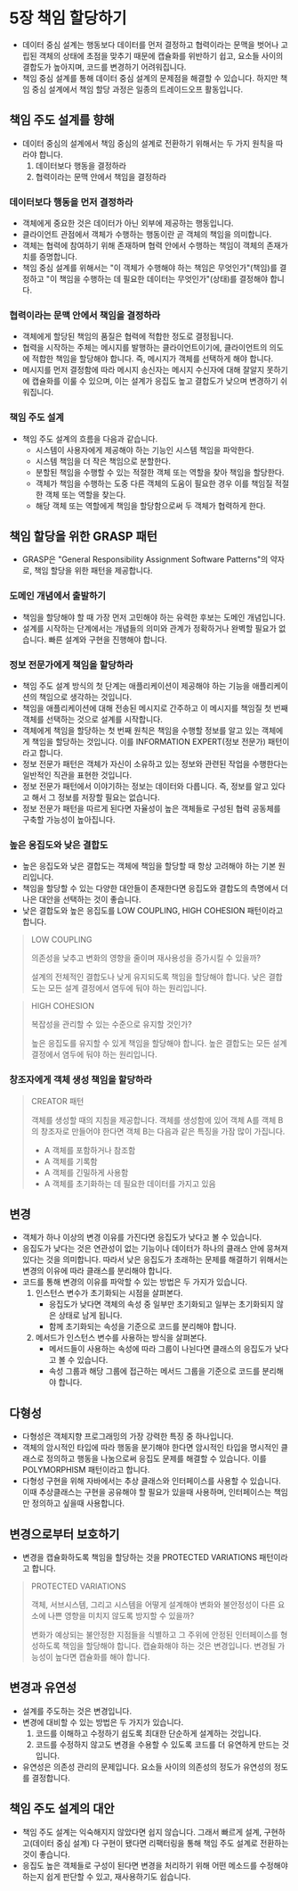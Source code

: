 # 5장 책임 할당하기

* 데이터 중심 설계는 행동보다 데이터를 먼저 결정하고 협력이라는 문맥을 벗어나 고립된 객체의 상태에 초점을 맞추기 때문에 캡슐화를 위반하기 쉽고, 요소들 사이의 결합도가 높아지며, 코드를 변경하기 어려워집니다.
* 책임 중심 설계를 통해 데이터 중심 설계의 문제점을 해결할 수 있습니다. 하지만 책임 중심 설계에서 책임 할당 과정은 일종의 트레이드오프 활동입니다.

## 책임 주도 설계를 향해

* 데이터 중심의 설계에서 책임 중심의 설계로 전환하기 위해서는 두 가지 원칙을 따라야 합니다.
    1. 데이터보다 행동을 결정하라
    2. 협력이라는 문맥 안에서 책임을 결정하라

### 데이터보다 행동을 먼저 결정하라

* 객체에게 중요한 것은 데이터가 아닌 외부에 제공하는 행동입니다.
* 클라이언트 관점에서 객체가 수행하는 행동이란 곧 객체의 책임을 의미합니다.
* 객체는 협력에 참여하기 위해 존재하며 협력 안에서 수행하는 책임이 객체의 존재가치를 증명합니다.
* 책임 중심 설계를 위해서는 "이 객체가 수행해야 하는 책임은 무엇인가"(책임)를 결정하고 "이 책임을 수행하는 데 필요한 데이터는 무엇인가"(상태)를 결정해야 합니다.

### 협력이라는 문맥 안에서 책임을 결정하라

* 객체에게 할당된 책임의 품질은 협력에 적합한 정도로 결정됩니다.
* 협력을 시작하는 주체는 메시지를 발행하는 클라이언트이기에, 클라이언트의 의도에 적합한 책임을 할당해야 합니다. 즉, 메시지가 객체를 선택하게 해야 합니다.
* 메시지를 먼저 결정함에 따라 메시지 송신자는 메시지 수신자에 대해 잘알지 못하기에 캡슐화를 이룰 수 있으며, 이는 설계가 응집도 높고 결합도가 낮으며 변경하기 쉬워집니다.

### 책임 주도 설계

* 책임 주도 설계의 흐름을 다음과 같습니다.
    * 시스템이 사용자에게 제공해야 하는 기능인 시스템 책임을 파악한다.
    * 시스템 책임을 더 작은 책임으로 분할한다.
    * 분할된 책임을 수행할 수 있는 적절한 객체 또는 역할을 찾아 책임을 할당한다.
    * 객체가 책임을 수행하는 도중 다른 객체의 도움이 필요한 경우 이를 책임질 적절한 객체 또는 역할을 찾는다.
    * 해당 객체 또는 역할에게 책임을 할당함으로써 두 객체가 협력하게 한다.

## 책임 할당을 위한 GRASP 패턴

* GRASP은 "General Responsibility Assignment Software Patterns"의 약자로, 책임 할당을 위한 패턴을 제공합니다.

### 도메인 개념에서 출발하기

* 책임을 할당해야 할 때 가장 먼저 고민해야 하는 유력한 후보는 도메인 개념입니다.
* 설계를 시작하는 단계에서는 개념들의 의미와 관계가 정확하거나 완벽할 필요가 없습니다. 빠른 설계와 구현을 진행해야 합니다.

### 정보 전문가에게 책임을 할당하라

* 책임 주도 설계 방식의 첫 단계는 애플리케이션이 제공해야 하는 기능을 애플리케이션의 책임으로 생각하는 것입니다.
* 책임을 애플리케이션에 대해 전송된 메시지로 간주하고 이 메시지를 책임질 첫 번째 객체를 선택하는 것으로 설계를 시작합니다.
* 객체에게 책임을 할당하는 첫 번째 원칙은 책임을 수행할 정보를 알고 있는 객체에게 책임을 할당하는 것입니다. 이를 INFORMATION EXPERT(정보 전문가) 패턴이라고 합니다.
* 정보 전문가 패턴은 객체가 자신이 소유하고 있는 정보와 관련된 작업을 수행한다는 일반적인 직관을 표현한 것입니다.
* 정보 전문가 패턴에서 이야기하는 정보는 데이터와 다릅니다. 즉, 정보를 알고 있다고 해서 그 정보를 저장할 필요는 없습니다.
* 정보 전문가 패턴을 따르게 된다면 자율성이 높은 객체들로 구성된 협력 공동체를 구축할 가능성이 높아집니다.

### 높은 응집도와 낮은 결합도

* 높은 응집도와 낮은 결합도는 객체에 책임을 할당할 때 항상 고려해야 하는 기본 원리입니다.
* 책임을 할당할 수 있는 다양한 대안들이 존재한다면 응집도와 결합도의 측명에서 더 나은 대안을 선택하는 것이 좋습니다.
* 낮은 결합도와 높은 응집도를 LOW COUPLING, HIGH COHESION 패턴이라고 합니다.

> LOW COUPLING
>
> 의존성을 낮추고 변화의 영향을 줄이며 재사용성을 증가시킬 수 있을까?
>
> 설계의 전체적인 결합도나 낮게 유지되도록 책임을 할당해야 합니다.
> 낮은 결합도는 모든 설계 결정에서 염두에 둬야 하는 원리입니다.

> HIGH COHESION
>
> 복잡성을 관리할 수 있는 수준으로 유지할 것인가?
>
> 높은 응집도를 유지할 수 있게 책임을 할당해야 합니다.
> 높은 결합도는 모든 설계 결정에서 염두에 둬야 하는 원리입니다.

### 창조자에게 객체 생성 책임을 할당하라

> CREATOR 패턴
>
> 객체를 생성할 때의 지침을 제공합니다. 객체를 생성함에 있어 객체 A를 객체 B의 창조자로 만들어야 한다면 객체 B는 다음과 같은 특징을 가잠 많이 가집니다.
> * A 객체를 포함하거나 참조함
> * A 객체를 기록함
> * A 객체를 긴밀하게 사용함
> * A 객체를 초기화하는 데 필요한 데이터를 가지고 있음

## 변경

* 객체가 하나 이상의 변경 이유를 가진다면 응집도가 낮다고 볼 수 있습니다.
* 응집도가 낮다는 것은 연관성이 없는 기능이나 데이터가 하나의 클래스 안에 뭉쳐져 있다는 것을 의미합니다.
  따라서 낮은 응집도가 초래하는 문제를 해결하기 위해서는 변경의 이유에 따라 클래스를 분리해야 합니다.
* 코드를 통해 변경의 이유를 파악할 수 있는 방법은 두 가지가 있습니다.
    1. 인스턴스 변수가 초기화되는 시점을 살펴본다.
        * 응집도가 낮다면 객체의 속성 중 일부만 초기화되고 일부는 초기화되지 않은 상태로 남게 됩니다.
        * 함께 초기화되는 속성을 기준으로 코드를 분리해야 합니다.
    2. 메서드가 인스턴스 변수를 사용하는 방식을 살펴본다.
        * 메서드들이 사용하는 속성에 따라 그룹이 나뉜다면 클래스의 응집도가 낮다고 볼 수 있습니다.
        * 속성 그룹과 해당 그룹에 접근하는 메서드 그룹을 기준으로 코드를 분리해야 합니다.

## 다형성

* 다형성은 객체지향 프로그래밍의 가장 강력한 특징 중 하나입니다.
* 객체의 암시적인 타입에 따라 행동을 분기해야 한다면 암시적인 타입을 명시적인 클래스로 정의하고 행동을 나눔으로써 응집도 문제를 해결할 수 있습니다. 이를 POLYMORPHISM 패턴이라고 합니다.
* 다형성 구현을 위해 자바에서는 추상 클래스와 인터페이스를 사용할 수 있습니다. 이때 추상클래스는 구현을 공유해야 할 필요가 있을때 사용하며, 인터페이스는 책임만 정의하고 싶을때 사용합니다.

## 변경으로부터 보호하기

* 변경을 캡슐화하도록 책임을 할당하는 것을 PROTECTED VARIATIONS 패턴이라고 합니다.

> PROTECTED VARIATIONS
>
> 객체, 서브시스템, 그리고 시스템을 어떻게 설계해야 변화와 불안정성이 다른 요소에 나쁜 영향을 미치지 않도록 방지할 수 있을까?
>
> 변화가 예상되는 불안정한 지점들을 식별하고 그 주위에 안정된 인터페이스를 형성하도록 책임을 할당해야 합니다.
> 캡슐화해야 하는 것은 변경입니다. 변경될 가능성이 높다면 캡슐화를 해야 합니다.


## 변경과 유연성

* 설계를 주도하는 것은 변경입니다.
* 변경에 대비할 수 있는 방법은 두 가지가 있습니다.
    1. 코드를 이해하고 수정하기 쉽도록 최대한 단순하게 설계하는 것입니다.
    2. 코드를 수정하지 않고도 변경을 수용할 수 있도록 코드를 더 유연하게 만드는 것입니다.
* 유연성은 의존성 관리의 문제입니다. 요소들 사이의 의존성의 정도가 유연성의 정도를 결정합니다.

## 책임 주도 설계의 대안

* 책임 주도 설계는 익숙해지지 않았다면 쉽지 않습니다. 그래서 빠르게 설계, 구현하고(데이터 중심 설계) 다 구현이 됐다면 리팩터링을 통해 책임 주도 설계로 전환하는 것이 좋습니다.
* 응집도 높은 객체들로 구성이 된다면 변경을 처리하기 위해 어떤 메소드를 수정해야 하는지 쉽게 판단할 수 있고, 재사용하기도 쉽습니다.